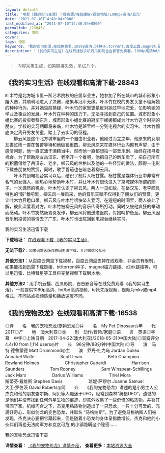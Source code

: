 ```yaml
---
layout: default
title: '电影《我的实习生活》下载资源/在线播放/视频地址/1080p/高清/蓝光'
date: "2021-07-10T14:40:04+0800"
last_modified_at: "2021-07-10T14:40:04+0800"
permalink: /28843/
categories: 电影
cover:
tags: 电影
keywords: '我的实习生活,在线免费看,1080p高清,bt种子,torrent,百度云盘,magnet,磁力链,迅雷下载资源'
description: '《我的实习生活》在线云播放手机西瓜影院吉吉影音免费看，1080p高清bd/hd未删减完整版和tc抢先枪版，mkv/mp4格式，附带bt/torrent种子、magnet/磁力链、百度云盘、网盘资源迅雷下载链接'
---
```


>内容采集生成，如果链接失效，多试几个。


## 《我的实习生活》在线观看和高清下载-28843

叶木竹是北方城市里一所艺术院校的应届毕业生，她参加了所在城市的城市形象小姐大赛，并顺利地进入了决赛，结果与冠军无缘。叶木竹在校的男友关童不理解她的种种行为，并对她百般猜疑，叶木竹的家里更是反对她过早地恋爱，怕影响她的学业及事业的发展。叶木竹在种种的压力下，无法寻找到自己的位置。城市形象小姐比赛的投资者蔡东升，城市形象小姐比赛的冠军于娜娜都成为叶木竹这个时期的朋友，学校的实习期即将来临，叶木竹是班里唯一分到电视台的实习生。叶木竹彻底决定离开男友关童，踏上了去实习的征程。<br />　　柳云风是这个北方城市里的一个自由职业者，他刚过而立之年，他原来的女朋友裘虹雨一直在苦苦等待和他破镜重圆。柳云风原来在媒体行业内颇有声望，由于感情问题，他一直沉湎于酒精当中，然而他一直都想拍一部音乐剧，始终在找寻着机会。为了帮助朋友岳汉东、老李开一个餐吧，他把自己的新车卖了，把自己所有的积蓄借给了岳汉东、老李，柳云风的性格以及他的一些怪异的做法，颇得一电影下载些朋友的赞赏，同时，歌手哲茄也在暗恋着柳云风。<br />　　叶木竹到电视台实习以后，结识了制片人杨甘露。杨甘露是媒体行业中非常有名气的女强人，她热心地帮助叶木竹，并让叶木竹很快进入了京城媒体所谓的圈子。一次偶然的机会，叶木竹认识了柳云风，两人一见如故，在岳汉东、老李颇具特色的&ldquo;毂&rdquo;餐吧里，柳云风一展风采，他的音乐天赋不仅得到了朋友们的赞赏，更让叶木竹目瞪口呆。柳云风与叶木竹很快坠入爱河，在短短的时间里，两人彼此了解，彼此深爱着对方。叶木竹被柳云风的音乐传奇所打动，同时又被他疯狂的举动而感动。叶木竹突然肠胃炎发作，柳云风将他送进医院，对她呵护备至。柳云风因音乐剧投资的事情去了广东，叶木竹也出院回到电视台继续实习。


我的实习生活迅雷下载

**下载地址**： [在线观看下载 《我的实习生活》](https://www.993dy.com//vod-detail-id-19748.html) 


**无法下载?**：`如果迅雷因版权原因无法下载，关注微信公众号 `

**其他方法1**：从百度云网盘下载视频，百度云网盘支持在线观看，非会员有限制，如果能找到迅雷下载链接、bt/torrent种子、magnet磁力链接、e2dk链接等，可以用迅雷、比特彗星等工具将完整视频下载到本地。

**其他方法2**：用手机云播、西瓜影院、吉吉影音等在线免费观看《我的实习生活》，一般提供1080p高清、hd/bd高清视频、tc抢先版视频，视频为mkv或mp4格式，不同站点视频质量和播放速度不同。


## 《我的宠物恐龙》在线观看和高清下载-16538

◎译　　名　我的宠物恐龙/宠物恐龙◎片　　名　My Pet Dinosaur◎年　　代　2017◎产　　地　澳大利亚◎类　　别　动作/冒险/家庭◎语　　言　英语◎字　　幕　中字◎上映日期　2017-04-22(澳大利亚)/2018-05-31(中国大陆)◎豆瓣评分　4.4/10 from 1,114 users◎片　　长　96分钟/88分钟(中国大陆)◎导　　演　马特·德鲁蒙德 Matt Drummond◎主　　演　乔丹·杜力乌 Jordan Dulieu　　　　　　Annabel Wolfe　　　　　　Scott Irwin　　　　　　Beth Champion　　　　　　Rowland Holmes　　　　　　Christopher Gabardi　　　　　　Harrison Saunders　　　　　　Tom Rooney　　　　　　Sam Winspear-Schillings　　　　　　Jack Mars　　　　　　Darius Williams　　　　　　Tiriel Mora　　　　　　斯蒂芬·戴维斯 Stephen Davis　　　　　　琼妮·萨缪尔 Joanne Samuel　　　　　　大卫·罗伯茨 David Roberts◎简　　介　　《我的宠物恐龙》讲述的是小男主人公杰克和他的朋友查尔斯、阿贝等人痴迷于UFO，经常到森林“狩猎UFO”，遗憾的是他们并没有找到任何外星生物的痕迹，却意外收集了一些奇怪的粘质物，并将其带回了家。机缘巧合之下，杰克用粘质物创造出了一只恐龙，一只十分可爱的、充满好奇心、形似剑龙的变色恐龙，并取名 “马格纳斯”。为了避免马格纳斯人们被发现，杰克决心要把它藏起来，但是随着小恐龙的身体呈指数增长，杰克和他的小伙伴们再也无法向军方和岌岌可危 的小镇隐瞒这个秘密……


我的宠物恐龙迅雷下载

**详情查看**： [《我的宠物恐龙》详情介绍](/movie/16538/)， **查看更多**：[本站资源大全](/movie/t/all/)

